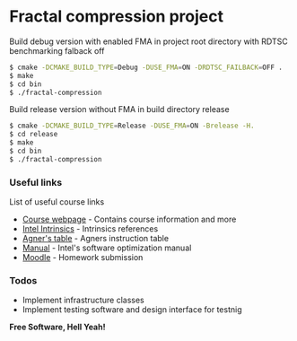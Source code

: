 # Fractal compression project 

Build debug version with enabled FMA in project root directory with RDTSC benchmarking falback off
```sh
$ cmake -DCMAKE_BUILD_TYPE=Debug -DUSE_FMA=ON -DRDTSC_FAILBACK=OFF .
$ make
$ cd bin
$ ./fractal-compression 
```
Build release version without FMA in build directory release
```sh
$ cmake -DCMAKE_BUILD_TYPE=Release -DUSE_FMA=ON -Brelease -H.
$ cd release
$ make
$ cd bin
$ ./fractal-compression 
```
### Useful links

List of useful course links

* [Course webpage](https://www.inf.ethz.ch/personal/markusp/teaching/263-2300-ETH-spring17/course.html) - Contains course information and more
* [Intel Intrinsics](https://software.intel.com/sites/landingpage/IntrinsicsGuide/) - Intrinsics references
* [Agner's table](http://www.agner.org/optimize/instruction_tables.pdf) - Agners instruction table
* [Manual](http://www.intel.com/content/dam/www/public/us/en/documents/manuals/64-ia-32-architectures-optimization-manual.pdf) - Intel's software optimization manual
* [Moodle](https://moodle-app2.let.ethz.ch/course/view.php?id=3122) - Homework submission


### Todos

 - Implement infrastructure classes
 - Implement testing software and design interface for testnig


**Free Software, Hell Yeah!**



